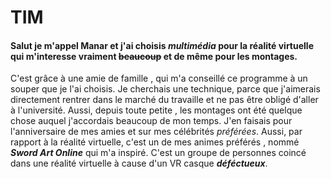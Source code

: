 # TIM
#### Salut je m'appel Manar et j'ai choisis _multimédia_ pour la réalité virtuelle qui m'interesse vraiment ~~beaucoup~~ et de même pour les montages.
C'est grâce à une amie de famille , qui m'a conseillé ce programme à un souper que je l'ai choisis. 
Je cherchais une technique, parce que j'aimerais directement rentrer dans le marché du travaille et ne pas être obligé d'aller à l'université.
Aussi, depuis toute petite , les montages ont été quelque chose auquel j'accordais beaucoup de mon temps.
J'en faisais pour l'anniversaire de mes amies et sur mes célébrités _préférées_.
Aussi, par rapport à la réalité virtuelle, c'est un de mes animes préférés , nommé ***Sword Art Online*** qui m'a inspiré.
C'est un groupe de personnes coincé dans une réalité virtuelle à cause d'un VR casque ___déféctueux___.
